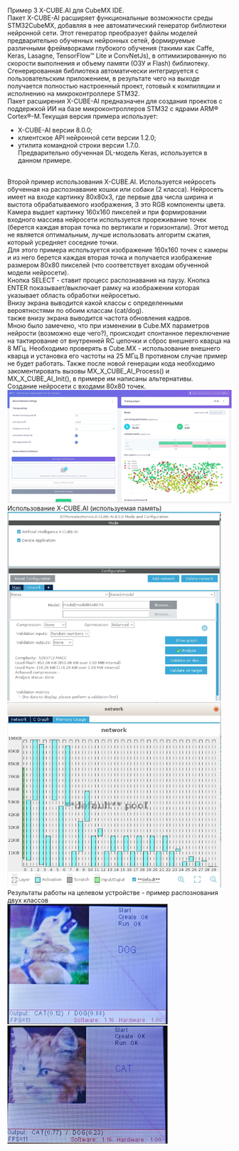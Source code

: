 Пример 3 X-CUBE.AI для CubeMX IDE.<br>
Пакет X-CUBE-AI расширяет функциональные возможности среды STM32CubeMX, добавляя в нее автоматический генератор библиотеки
нейронной сети. Этот генератор преобразует файлы моделей предварительно обученных нейронных сетей, формируемые различными
фреймворками глубокого обучения (такими как Caffe, Keras, Lasagne, TensorFlow™ Lite и ConvNetJs), в оптимизированную по
скорости выполнения и объему памяти (ОЗУ и Flash) библиотеку. Сгенерированная библиотека автоматически интегрируется с
пользовательским приложением, в результате чего на выходе получается полностью настроенный проект, готовый к компиляции и
исполнению на микроконтроллере STM32.<br>
Пакет расширения X-CUBE-AI предназначен для создания проектов с поддержкой ИИ на базе микроконтроллеров STM32
с ядрами ARM® Cortex®-M.Текущая версия примера использует:<br>
- X-CUBE-AI версии 8.0.0; <br>
- клиентское API нейронной сети версии 1.2.0;<br>
- утилита командной строки версии 1.7.0.<br>
Предварительно обученная DL-модель Keras, используется в данном примере.<br>
<br>
Второй пример использования X-CUBE.AI. Используется нейросеть обученная на распознавание кошки или собаки (2 класса).
Нейросеть имеет на входе картинку 80х80х3, где первые два числа ширина и выстота обрабатываемого изображения,
3 это RGB компоненты цвета. Камера выдает картинку 160х160 пикселей и при формировании входного массива нейросети
используется прореживание точек (берется каждая вторая точка по вертикали и горизонтали). Этот метод не является оптимальным,
лучше использовать алгоритм сжатия, который усредняет соседние точки.<br>
Для этого примера используется изображение 160х160 точек с камеры и из него берется каждая вторая точка и получается
изображение размером 80х80 пикселей (что соответствует входам обученной модели нейросети).<br>
Кнопка SELECT - ставит процесс распознавания на паузу. Кнопка ENTER показывает/выключает рамку на изображении которая
указывает область обработки нейросетью.<br>
Внизу экрана выводится какой классы с определенными вероятностями по обоим классам (cat/dog).<br>
также внизу экрана выводится частота обновления кадров.<br>
Мною было замечено, что при изменении в Cube.MX параметров нейрости (возможно еще чего?), происходит спонтанное переключение на
тактирование от внутренней RC цепочки и сброс внешнего кварца на 8 МГц. Необходимо проверять в Cube.MX - использование внешнего
кварца и установка его частоты на 25 МГц.В противном случае пример не будет работать. Также после новой генерации кода
необходимо закоментировать вызовы MX_X_CUBE_AI_Process() и MX_X_CUBE_AI_Init(), в примере им написаны альтернативы.
<br>
Создание нейросети с входами 80х80 точек.<br>
<img src="https://github.com/pav2000/STM32H743_OV2640/blob/main/CubeIDE/stm32h_cam_AI2/picture/cat_dog_80x80.jpg" width="640" /> <br>
Использование X-CUBE.AI (используемая память)<br>
<img src="https://github.com/pav2000/STM32H743_OV2640/blob/main/CubeIDE/stm32h_cam_AI2/picture/cube01.jpg" width="480" /> <br>
<img src="https://github.com/pav2000/STM32H743_OV2640/blob/main/CubeIDE/stm32h_cam_AI2/picture/cube02.jpg" width="480" /> <br>
Результаты работы на целевом устройстве - пример распознования двух классов<br>
<img src="https://github.com/pav2000/STM32H743_OV2640/blob/main/CubeIDE/stm32h_cam_AI2/picture/dog01.jpg" width="360" /> <br>
<img src="https://github.com/pav2000/STM32H743_OV2640/blob/main/CubeIDE/stm32h_cam_AI2/picture/cat01.jpg" width="360" /> <br>
<br>
<br>

